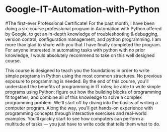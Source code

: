 # Google-IT-Automation-with-Python

#The first-ever Professional Certificate! For the past month, I have been doing a six-course professional program in Automation with Python offered by Google, to get an in-depth knowledge of troubleshooting & debugging, version control, configuration management, and python programming. I am more than glad to share with you that I have finally completed the program. For anyone interested in automating tasks with python with no prior knowledge, I would absolutely recommend to take on this well designed course.

This course is designed to teach you the foundations in order to write simple programs in Python using the most common structures. No previous exposure to programming is needed. By the end of this course, you'll understand the benefits of programming in IT roles; be able to write simple programs using Python; figure out how the building blocks of programming fit together; and combine all of this knowledge to solve a complex programming problem.   We'll start off by diving into the basics of writing a computer program. Along the way, you’ll get hands-on experience with programming concepts through interactive exercises and real-world examples. You’ll quickly start to see how computers can perform a multitude of tasks — you just have to write code that tells them what to do.
